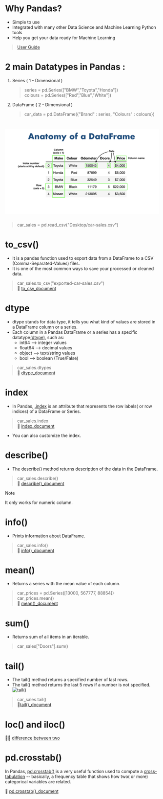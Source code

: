 # Why Pandas?
- Simple to use
- Integrated with many other Data Science and Machine Learning Python tools
- Help you get your data ready for Machine Learning
>[User Guide](https://pandas.pydata.org/pandas-docs/stable/user_guide/10min.html#min)
# 2 main Datatypes in Pandas :
1. Series ( 1 - Dimensional )
   >series = pd.Series(["BMW","Toyota","Honda"])\
   >colours = pd.Series(["Red","Blue","White"])
2. DataFrame ( 2 - Dimensional )
   >car_data = pd.DataFrame({"Brand" : series, "Colours" : colours})
# ![pandas-anatomy-of-a-dataframe](https://github.com/shruti041/Machine-learning/blob/main/pandas-anatomy-of-a-dataframe.png)
> car_sales = pd.read_csv("Desktop/car-sales.csv")
# to_csv()
- It is a pandas function used to export data from a DataFrame to a CSV (Comma-Separated-Values) files.
- It is one of the most common ways to save your processed or cleaned data.
>car_sales.to_csv("exported-car-sales.csv")\
:page_with_curl: [to_csv_document](https://pandas.pydata.org/pandas-docs/stable/reference/api/pandas.DataFrame.to_csv.html)
# dtype
- dtype stands for data type, it tells you what kind of values are stored in a DataFrame column or a series.
- Each column in a Pandas DataFrame or a series has a specific datatype<ins>(dtype)</ins>, such as:
  - int64 --> integer values
  - float64 --> decimal values
  - object --> text/string values
  - bool --> boolean (True/False)
> car_sales.dtypes\
:page_with_curl: [dtype_document](https://pandas.pydata.org/docs/reference/api/pandas.DataFrame.dtypes.html)
# index
- In Pandas, <ins>.index</ins> is an attribute that represents the row labels( or row indices) of a DataFrame or Series.
> car_sales.index\
:page_with_curl: [index_document](https://pandas.pydata.org/docs/reference/api/pandas.DataFrame.index.html)
- You can also customize the index.
# describe()
- The describe() method returns description of the data in the DataFrame.
> car_sales.describe()<br>
:page_with_curl: [describe()_document](https://pandas.pydata.org/docs/reference/api/pandas.DataFrame.describe.html)

> [!NOTE]
> It only works for numeric column.
# info()
- Prints information about DataFrame.
> car_sales.info() <br>
:page_with_curl: [info()_document](https://pandas.pydata.org/pandas-docs/stable/reference/api/pandas.DataFrame.info.html)
# mean()
- Returns a series with the mean value of each column.
> car_prices = pd.Series([13000, 567777, 88854]) <br>
> car_prices.mean() <br>
:page_with_curl: [mean()_document](https://pandas.pydata.org/pandas-docs/stable/reference/api/pandas.DataFrame.mean.html)
# sum()
- Returns sum of all items in an iterable.
> car_sales["Doors"].sum()
# tail()
- The tail() method returns a specified number of last rows.
- The tail() method returns the last 5 rows if a number is not specified.
![tail()](https://media.geeksforgeeks.org/wp-content/uploads/20220217141655/pandastail.png)
> car_sales.tail() \
:page_with_curl:[tail()_document](https://pandas.pydata.org/docs/reference/api/pandas.DataFrame.tail.html)
# loc() and iloc()
:memo::pencil: [difference between two](https://www.geeksforgeeks.org/machine-learning/difference-between-loc-and-iloc-in-pandas-dataframe/)
# pd.crosstab()

In Pandas, <ins>pd.crosstab()</ins> is a very useful function used to compute a <ins>cross-tabulation</ins> -- basically, a frequency table that shows how two( or more) categorical variables are related. 

:page_with_curl: [pd.crosstab()_document](https://pandas.pydata.org/docs/reference/api/pandas.crosstab.html)

